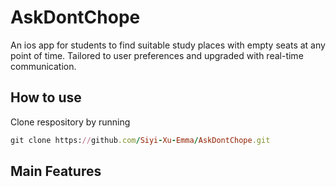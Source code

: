 # AskDontChope

An ios app for students to find suitable study places with empty seats at any point of time. Tailored to user preferences and upgraded with real-time communication.

## How to use

Clone respository by running

```ruby
git clone https://github.com/Siyi-Xu-Emma/AskDontChope.git
```

## Main Features
